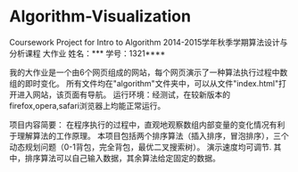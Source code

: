 # Algorithm-Visualization
Coursework Project for Intro to Algorithm
2014-2015学年秋季学期算法设计与分析课程 大作业
姓名：\*\*\*
学号：1321\*\*\*\*

我的大作业是一个由6个网页组成的网站，每个网页演示了一种算法执行过程中数组的即时变化。
所有文件均在"algorithm"文件夹中，可以从文件"index.html"打开进入网站，该页面有导航。
运行环境：经测试，在较新版本的firefox,opera,safari浏览器上均能正常运行。

项目内容简要：
在程序执行的过程中，直观地观察数组内部变量的变化情况有利于理解算法的工作原理。
本项目包括两个排序算法（插入排序，冒泡排序），三个动态规划问题（0-1背包，完全背包，最优二叉搜索树）。
演示速度均可调节.
其中，排序算法可以自己输入数据，其余算法给定固定的数据。 
